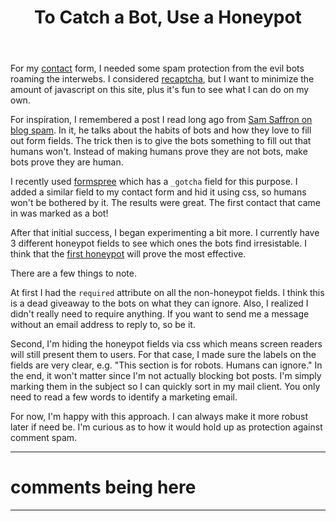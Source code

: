 ﻿---
title: To Catch a Bot, Use a Honeypot
created: 8/9/2016 10:22:44 AM
published: 8/9/2016 10:22:44 AM
tags: blog
---

For my [contact] form, I needed some spam protection from the evil bots roaming the interwebs. I considered [recaptcha], but I want to minimize the amount of javascript on this site, plus it's fun to see what I can do on my own.

For inspiration, I remembered a post I read long ago from [Sam Saffron on blog spam][saffron]. In it, he talks about the habits of bots and how they love to fill out form fields. The trick then is to give the bots something to fill out that humans won't. Instead of making humans prove they are not bots, make bots prove they are human.

I recently used [formspree] which has a `_gotcha` field for this purpose. I added a similar field to my contact form and hid it using css, so humans won't be bothered by it. The results were great. The first contact that came in was marked as a bot!

After that initial success, I began experimenting a bit more. I currently have 3 different honeypot fields to see which ones the bots find irresistable. I think that the [first honeypot] will prove the most effective.

There are a few things to note. 

At first I had the `required` attribute on all the non-honeypot fields. I think this is a dead giveaway to the bots on what they can ignore. Also, I realized I didn't really need to require anything. If you want to send me a message without an email address to reply to, so be it.

Second, I'm hiding the honeypot fields via css which means screen readers will still present them to users. For that case, I made sure the labels on the fields are very clear, e.g. "This section is for robots. Humans can ignore." In the end, it won't matter since I'm not actually blocking bot posts. I'm simply marking them in the subject so I can quickly sort in my mail client. You only need to read a few words to identify a marketing email.

For now, I'm happy with this approach. I can always make it more robust later if need be. I'm curious as to how it would hold up as protection against comment spam.



[contact]: /contact
[recaptcha]: https://www.google.com/recaptcha/intro/index.html
[saffron]: https://samsaffron.com/archive/2011/10/04/Spam+bacon+sausage+and+blog+spam+a+JavaScript+approach
[formspree]: https://formspree.io/
[first honeypot]: https://github.com/kijanawoodard/Blog/blob/4dffaaadc4eb2a7e9d53849f662159ffddac7e52/src/Blog.Web/Actions/Contact/Index.cshtml#L20

---
# comments being here

---